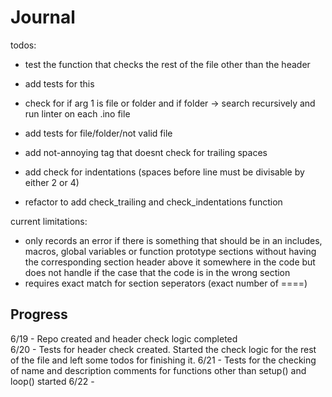# Journal

todos:

- test the function that checks the rest of the file other than the header
- add tests for this

- check for if arg 1 is file or folder and if folder -> search recursively and run linter on each .ino file
- add tests for file/folder/not valid file

- add not-annoying tag that doesnt check for trailing spaces

- add check for indentations (spaces before line must be divisable by either 2 or 4)

- refactor to add check_trailing and check_indentations function

current limitations:  

- only records an error if there is something that should be in an includes, macros, global variables or function prototype sections without having the corresponding section header above it somewhere in the code but does not handle if the case that the code is in the wrong section
- requires exact match for section seperators (exact number of ====)


## Progress
6/19 - Repo created and header check logic completed  
6/20 - Tests for header check created. Started the check logic for the rest of the file and left some todos for finishing it. 
6/21 - Tests for the checking of name and description comments for functions other than setup() and loop() started
6/22 - 
